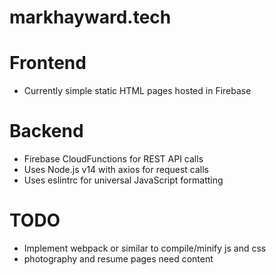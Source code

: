 # markhayward.tech

# Frontend
* Currently simple static HTML pages hosted in Firebase

# Backend
* Firebase CloudFunctions for REST API calls
* Uses Node.js v14 with axios for request calls
* Uses eslintrc for universal JavaScript formatting

# TODO
* Implement webpack or similar to compile/minify js and css
* photography and resume pages need content
